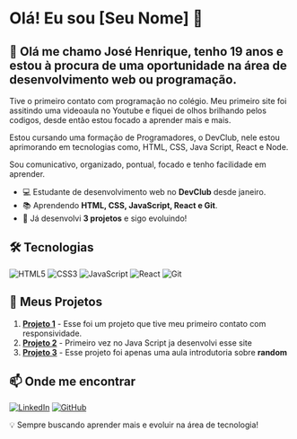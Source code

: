 # Olá! Eu sou [Seu Nome] 👋

## 🚀 Olá me chamo José Henrique, tenho 19 anos e estou à procura de uma oportunidade na área de desenvolvimento web ou programação.

Tive o primeiro contato com programação no colégio. Meu primeiro site foi assitindo uma videoaula no Youtube e fiquei de olhos brilhando pelos codigos, desde então estou focado a aprender mais e mais.

Estou cursando uma formação de Programadores, o DevClub, nele estou aprimorando em tecnologias como, HTML, CSS, Java Script, React e Node.

Sou comunicativo, organizado, pontual, focado e tenho facilidade em aprender.

- 💻 Estudante de desenvolvimento web no **DevClub** desde janeiro.
- 📚 Aprendendo **HTML, CSS, JavaScript, React e Git**.
- 🔨 Já desenvolvi **3 projetos** e sigo evoluindo!

## 🛠️ Tecnologias

![HTML5](https://img.shields.io/badge/HTML5-E34F26?style=for-the-badge&logo=html5&logoColor=white)
![CSS3](https://img.shields.io/badge/CSS3-1572B6?style=for-the-badge&logo=css3&logoColor=white)
![JavaScript](https://img.shields.io/badge/JavaScript-F7DF1E?style=for-the-badge&logo=javascript&logoColor=black)
![React](https://img.shields.io/badge/React-61DAFB?style=for-the-badge&logo=react&logoColor=black)
![Git](https://img.shields.io/badge/Git-F05032?style=for-the-badge&logo=git&logoColor=white)

## 📂 Meus Projetos

1. **[Projeto 1](https://github.com/Henriquesilva-dev/we-care)** - Esse foi um projeto que tive meu primeiro contato com responsividade.
2. **[Projeto 2](https://github.com/Henriquesilva-dev/Convert-money)** - Primeiro vez no Java Script ja desenvolvi esse site
3. **[Projeto 3](https://github.com/Henriquesilva-dev/sorteador)** - Esse projeto foi apenas uma aula introdutoria sobre **random**

## 📫 Onde me encontrar

[![LinkedIn](https://img.shields.io/badge/LinkedIn-0077B5?style=for-the-badge&logo=linkedin&logoColor=white)](https://www.linkedin.com/in/jose-henrique-soares/)
[![GitHub](https://img.shields.io/badge/GitHub-181717?style=for-the-badge&logo=github&logoColor=white)](https://github.com/Henriquesilva-dev)

💡 Sempre buscando aprender mais e evoluir na área de tecnologia!

